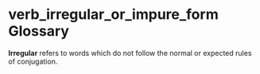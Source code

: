 # verb_irregular_or_impure_form Glossary
**Irregular** refers to words which do not follow the normal or expected rules of conjugation.
